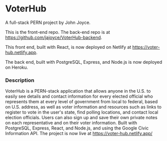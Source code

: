 # VoterHub

A full-stack PERN project by John Joyce. 

This is the front-end repo. The back-end repo is at https://github.com/jajoyce/VoterHub-backend.

This front end, built with React, is now deployed on Netlify at https://voter-hub.netlify.app. 

The back end, built with PostgreSQL, Express, and Node.js is now deployed on Heroku. 


### Description

VoterHub is a PERN-stack application that allows anyone in the U.S. to easily see details and contact information for every elected official who represents them at every level of government from local to federal, based on U.S. address, as well as voter information and resources such as links to register to vote in the user's state, find polling locations, and contact local election officials. Users can also sign up and save their own private notes on each representative and on their voter information. Built with PostgreSQL, Express, React, and Node.js, and using the Google Civic Information API. The project is now live at https://voter-hub.netlify.app/


